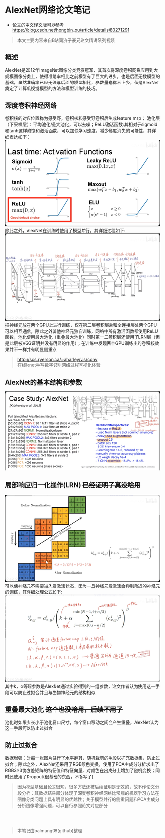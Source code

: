 # AlexNet网络论文笔记
* 论文的中文译文版可以参考 https://blog.csdn.net/hongbin_xu/article/details/80271291
> 本文主要内容来自B站同济子豪兄论文精讲系列视频
## 概述
AlexNet是2012年ImageNet图像分类竞赛冠军，其首次将深度卷积网络应用到大规模图像分类上，使得准确率相比之前模型有了巨大的进步，也是后面无数模型的基础。虽然准确率已经无法与后面的模型相比，参数量也称不上少，但是AlexNet奠定了计算机视觉模型的方法和模型训练的技巧。
## 深度卷积神经网络
卷积核的对应位置称为感受野，卷积核和感受野卷积后生成feature map；
池化层（下采样层）：平均池化/最大池化，可以去噪；ReLU激活函数:其相对于sigmoid和tanh这样的饱和激活函数，可以加快学习速度，减少梯度消失的可能性，其详细表达如下：<br>
![激活函数选择](./pic/1.png)<br>
除此之外，AlexNet在训练时使用了模型并行，其详细过程如下:<br>
![模型并行](./pic/2.png)<br>
把神经元放在两个GPU上进行训练，仅在第二层卷积层后和全连接层处两个GPU可以相互通信，除此之外其他神经元独自训练，网络中所有激活函数都使用ReLU函数，池化使用最大池化（重叠最大池化）同时第一二卷积层还使用了LRN层（但是此层被VGG证明并没有明显的作用）；在训练中发现两个GPU训练出的卷积核效果并不一样并有明显侧重点
> http://scs.ryerson.ca/~aharley/vis/conv 
<br>在线lenet手写数字识别网络过程可视化体验

## AlexNet的基本结构和参数
![模型结构](./pic/3.png)<br>
## 局部响应归一化操作(LRN) ~~已经证明了真没啥用~~
![LRN](./pic/4.png)<br>
可以使神经元不需要进入高激活状态，因为一旦神经元高激活会抑制附近的神经元的训练，其详细处理公式如下:
![LRN公式](./pic/5.png)<br>
其中k，α等超参数是AlexNet通过实验得到的一组参数，论文作者认为使用这一手段可以防止过拟合并且与生物神经元的结构相似
## 重叠最大池化 ~~这个也没啥用，后续不用了~~
池化时如果步长小于池化窗口尺寸，每个窗口移动之间会产生重叠，AlexNet认为这一手段可以防止过拟合
## 防止过拟合
数据增强：对每一张图片进行了水平翻转，随机裁剪的手段以扩充数据集，防止过拟合；除此之外，AlexNet还采用了RGB颜色变换，使用了PCA主成分分析求出了RGB3×3协方差矩阵的特征值和特征向量，对颜色在出成分上增加了随机变换；同时还使用了Dropout(很基础的东西，不多写了)

> 因为模型基础且论文很短，很多方法还被后续证明是无效的，故不作论文分段分析；其数据结果部分体现了深度卷积神经网络比常规的机器学习方法在图像分类问题上具有明显的优越性；关于模型并行的侧重问题和PCA主成分分析图像增强问题，可以自行参照论文对应部分

<br><br>
> 本笔记由balmung08(github)整理

